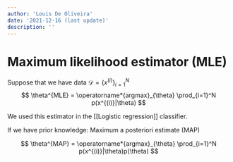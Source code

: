 ```yaml
---
author: 'Louis De Oliveira'
date: '2021-12-16 (last update)'
description: ''
---
```

# Maximum likelihood estimator (MLE)
Suppose that we have data $\mathcal{D} = \left\{ x^{(i)} \right\}_{i=1}^N$
$$
\theta^{MLE} = \operatorname*{argmax}_{\theta} \prod_{i=1}^N p(x^{(i)}|\theta)
$$

We used this estimator in the [[Logistic regression]] classifier.

If we have prior knowledge:
Maximum a posteriori estimate (MAP)

$$
\theta^{MAP} = \operatorname*{argmax}_{\theta} \prod_{i=1}^N p(x^{(i)}|\theta)p(\theta)
$$